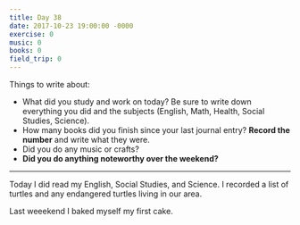 ```yaml
---
title: Day 38
date: 2017-10-23 19:00:00 -0000
exercise: 0
music: 0
books: 0
field_trip: 0
---
```

Things to write about:

* What did you study and work on today? Be sure to write down everything you did and the subjects (English, Math, Health, Social Studies, Science).
* How many books did you finish since your last journal entry? **Record the number** and write what they were.
* Did you do any music or crafts?
* **Did you do anything noteworthy over the weekend?**

***

Today I did read my English, Social Studies, and Science. I recorded a list of turtles and any endangered turtles living in our area.

Last weeekend I baked myself my first cake.
